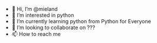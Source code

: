 - 👋 Hi, I’m @mieland
- 👀 I’m interested in python
- 🌱 I’m currently learning python from Python for Everyone
- 💞️ I’m looking to collaborate on ???
- 📫 How to reach me 

<!---
mieland/mieland is a ✨ special ✨ repository because its `README.md` (this file) appears on your GitHub profile.
You can click the Preview link to take a look at your changes.
--->
